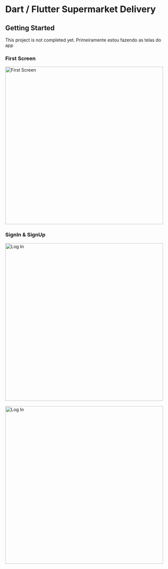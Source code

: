 # Dart / Flutter Supermarket Delivery

## Getting Started

This project is not completed yet. Primeiramente estou fazendo as telas do app

### First Screen

<img src="https://github.com/KaduComC/tcc/blob/master/telas/firstScreen.jpeg" alt="First Screen" height="500em">

### SignIn & SignUp

<img src="https://github.com/KaduComC/tcc/blob/master/telas/screen_signIn.jpeg" alt="Log In" height="500em"> &nbsp;&nbsp;&nbsp;&nbsp; <img src="https://github.com/KaduComC/tcc/blob/master/telas/screen_signUp.jpeg" alt="Log In" height="500em">
